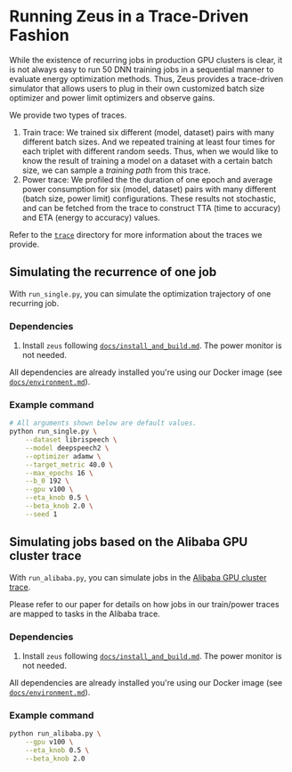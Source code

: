 # Running Zeus in a Trace-Driven Fashion

While the existence of recurring jobs in production GPU clusters is clear, it is not always easy to run 50 DNN training jobs in a sequential manner to evaluate energy optimization methods.
Thus, Zeus provides a trace-driven simulator that allows users to plug in their own customized batch size optimizer and power limit optimizers and observe gains.

We provide two types of traces.  
1. Train trace: We trained six different (model, dataset) pairs with many different batch sizes. And we repeated training at least four times for each triplet with different random seeds. Thus, when we would like to know the result of training a model on a dataset with a certain batch size, we can sample a *training path* from this trace.
2. Power trace: We profiled the the duration of one epoch and average power consumption for six (model, dataset) pairs with many different (batch size, power limit) configurations. These results not stochastic, and can be fetched from the trace to construct TTA (time to accuracy) and ETA (energy to accuracy) values.

Refer to the [`trace`](../../trace/) directory for more information about the traces we provide.


## Simulating the recurrence of one job

With `run_single.py`, you can simulate the optimization trajectory of one recurring job.

### Dependencies

1. Install `zeus` following [`docs/install_and_build.md`](../../docs/install_and_build.md). The power monitor is not needed.

All dependencies are already installed you're using our Docker image (see [`docs/environment.md`](../../docs/environment.md)).

### Example command

```sh
# All arguments shown below are default values.
python run_single.py \
    --dataset librispeech \
    --model deepspeech2 \
    --optimizer adamw \
    --target_metric 40.0 \
    --max_epochs 16 \
    --b_0 192 \
    --gpu v100 \
    --eta_knob 0.5 \
    --beta_knob 2.0 \
    --seed 1
```


## Simulating jobs based on the Alibaba GPU cluster trace

With `run_alibaba.py`, you can simulate jobs in the [Alibaba GPU cluster trace](https://github.com/alibaba/clusterdata/tree/master/cluster-trace-gpu-v2020).

Please refer to our paper for details on how jobs in our train/power traces are mapped to tasks in the Alibaba trace.

### Dependencies

1. Install `zeus` following [`docs/install_and_build.md`](../../docs/install_and_build.md). The power monitor is not needed.

All dependencies are already installed you're using our Docker image (see [`docs/environment.md`](../../docs/environment.md)).

### Example command

```sh
python run_alibaba.py \
    --gpu v100 \
    --eta_knob 0.5 \
    --beta_knob 2.0
```
